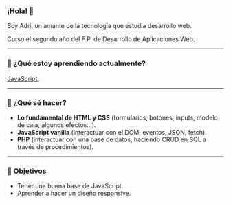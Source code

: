 ### ¡Hola! 👋

<p>Soy Adri, un amante de la tecnología que estudia desarrollo web.</p>
<p>Curso el segundo año del F.P. de Desarrollo de Aplicaciones Web.</p>

<hr>

 <h3>📖 ¿Qué estoy aprendiendo actualmente?</h3>
  <a href="https://www.udemy.com/master-en-javascript-aprender-js-jquery-angular-nodejs-y-mas/?">JavaScript.</a>
<hr>

<h3>📌 ¿Qué sé hacer?</h3>
<ul>
  <li>
   <strong>Lo fundamental de HTML y CSS</strong> (formularios, botones, inputs, modelo de caja, algunos efectos...).
  </li>
    <li>
     <strong>JavaScript vanilla</strong> (interactuar con el DOM, eventos, JSON, fetch).
  </li>
  <li>
   <strong>PHP</strong> (interactuar con una base de datos, haciendo CRUD en SQL a través de procedimientos).
  </li>
</ul>

<hr>

<h3>🎯 Objetivos</h3>
<ul>
 <li>Tener una buena base de JavaScript.</li>
 <li>Aprender a hacer un diseño responsive.</li>
 </ul>
 
